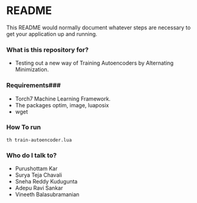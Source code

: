# README #

This README would normally document whatever steps are necessary to get your application up and running.

### What is this repository for? ###

* Testing out a new way of Training Autoencoders by Alternating Minimization.

### Requirements###

* Torch7 Machine Learning Framework.
* The packages optim, image, luaposix
* wget

### How To run ###
	th train-autoencoder.lua

### Who do I talk to? ###

* Purushottam Kar
* Surya Teja Chavali 
* Sneha Reddy Kudugunta
* Adepu Ravi Sankar
* Vineeth Balasubramanian